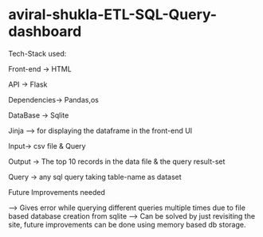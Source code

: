 # aviral-shukla-ETL-SQL-Query-dashboard

Tech-Stack used:

Front-end -> HTML

API -> Flask

Dependencies-> Pandas,os

DataBase -> Sqlite

Jinja --> for displaying the dataframe in the front-end UI 


Input-> csv file & Query

Output -> The top 10 records in the data file & the query result-set


Query -> any sql query taking table-name as dataset


Future Improvements needed

--> Gives error while querying different queries multiple times due to file based database creation from sqlite --> Can be solved by just revisiting the site,
future improvements can be done using memory based db storage.


